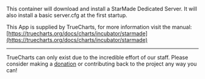 This container will download and install a StarMade Dedicated Server. It will also install a basic server.cfg at the first startup.


This App is supplied by TrueCharts, for more information visit the manual: [https://truecharts.org/docs/charts/incubator/starmade](https://truecharts.org/docs/charts/incubator/starmade)

---

TrueCharts can only exist due to the incredible effort of our staff.
Please consider making a [donation](https://truecharts.org/docs/about/sponsor) or contributing back to the project any way you can!

